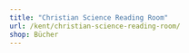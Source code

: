 ```yaml
---
title: "Christian Science Reading Room"
url: /kent/christian-science-reading-room/
shop: Bücher
---
```


